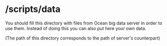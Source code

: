 /scripts/data
=============

You should fill this directory with files from Ocean big data server in order to use them. Instead of doing this you can also put here your own data.

(The path of this directory corresponds to the path of server's counterpart)